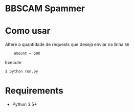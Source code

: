 # BBSCAM Spammer


# Como usar

Altere a quantidade de requests que deseja enviar na linha `50`

```
    amount = 500
```

Execute 

```
$ python run.py
```

# Requirements

- Python 3.5+